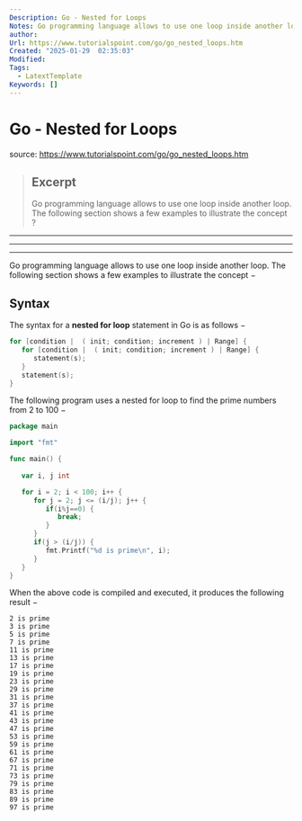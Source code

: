 ```yaml
---
Description: Go - Nested for Loops
Notes: Go programming language allows to use one loop inside another loop. The following section shows a few examples to illustrate the concept ?
author: 
Url: https://www.tutorialspoint.com/go/go_nested_loops.htm
Created: "2025-01-29  02:35:03"
Modified: 
Tags:
  - LatextTemplate
Keywords: []
---
```


# Go - Nested for Loops

source: https://www.tutorialspoint.com/go/go_nested_loops.htm

> ## Excerpt
> Go programming language allows to use one loop inside another loop. The following section shows a few examples to illustrate the concept ?

---
___

___

Go programming language allows to use one loop inside another loop. The following section shows a few examples to illustrate the concept −

## Syntax

The syntax for a **nested for loop** statement in Go is as follows −

```go
for [condition |  ( init; condition; increment ) | Range] {
   for [condition |  ( init; condition; increment ) | Range] {
      statement(s);
   }
   statement(s);
}
```

The following program uses a nested for loop to find the prime numbers from 2 to 100 −

```go
package main

import "fmt"

func main() {
   
   var i, j int

   for i = 2; i < 100; i++ {
      for j = 2; j <= (i/j); j++ {
         if(i%j==0) {
            break; 
         }
      }
      if(j > (i/j)) {
         fmt.Printf("%d is prime\n", i);
      }
   }  
}
```

When the above code is compiled and executed, it produces the following result −

```
2 is prime
3 is prime
5 is prime
7 is prime
11 is prime
13 is prime
17 is prime
19 is prime
23 is prime
29 is prime
31 is prime
37 is prime
41 is prime
43 is prime
47 is prime
53 is prime
59 is prime
61 is prime
67 is prime
71 is prime
73 is prime
79 is prime
83 is prime
89 is prime
97 is prime
```
